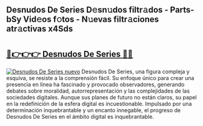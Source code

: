 ## Desnudos De Series D𝚎sn𝚞dos filtr𝚊dos - Parts-bSy Vid𝚎os f𝚘tos - N𝚞evas filtr𝚊ciones atr𝚊ctivas x4Sds

# <h2><a href="http://mb6osd.tromn.icu/?c=Desnudos+De+Series">🔗👉👉👉 Desnudos De Series 🔗🔗</a></h2>

[![Desnudos De Series nuevo](https://i.imgur.com/pEAQMta.gif)](http://mb6osd.tromn.icu/?c=Desnudos+De+Series)
Desnudos De Series, una figura compleja y esquiva, se resiste a la comprensión fácil. Su enfoque único para crear una presencia en línea ha fascinado y provocado observadores, generando debates sobre moralidad, autorrepresentación y las complejidades de las sociedades digitales. Aunque sus planes de futuro no están claros, su papel en la redefinición de la esfera digital es incuestionable. Impulsado por una determinación inquebrantable y un encanto innegable, el progreso de Desnudos De Series en el ámbito digital es inquebrantable.
